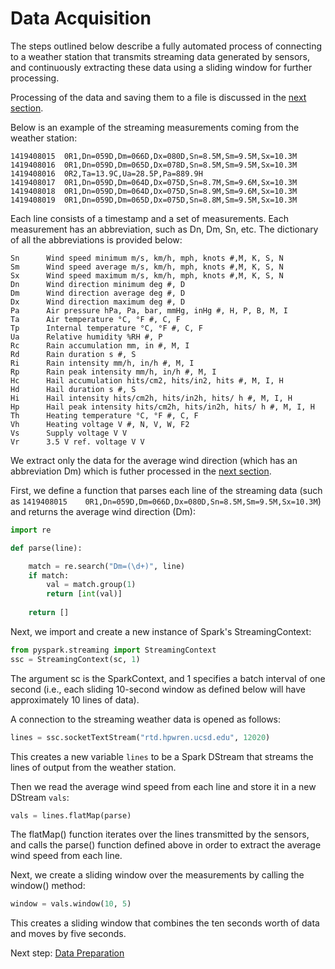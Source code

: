 # Data Acquisition

The steps outlined below describe a fully automated process of connecting to a weather station that transmits streaming data generated by sensors, and continuously extracting these data using a sliding window for further processing.

Processing of the data and saving them to a file is discussed in the [next section](https://eagronin.github.io/weather-streaming-spark-prepare/).

Below is an example of the streaming measurements coming from the weather station:

```
1419408015	0R1,Dn=059D,Dm=066D,Dx=080D,Sn=8.5M,Sm=9.5M,Sx=10.3M
1419408016	0R1,Dn=059D,Dm=065D,Dx=078D,Sn=8.5M,Sm=9.5M,Sx=10.3M
1419408016	0R2,Ta=13.9C,Ua=28.5P,Pa=889.9H
1419408017	0R1,Dn=059D,Dm=064D,Dx=075D,Sn=8.7M,Sm=9.6M,Sx=10.3M
1419408018	0R1,Dn=059D,Dm=064D,Dx=075D,Sn=8.9M,Sm=9.6M,Sx=10.3M
1419408019	0R1,Dn=059D,Dm=065D,Dx=075D,Sn=8.8M,Sm=9.5M,Sx=10.3M
```

Each line consists of a timestamp and a set of measurements.  Each measurement has an abbreviation, such as Dn, Dm, Sn, etc.  The dictionary of all the abbreviations is provided below:

```
Sn      Wind speed minimum m/s, km/h, mph, knots #,M, K, S, N
Sm      Wind speed average m/s, km/h, mph, knots #,M, K, S, N
Sx      Wind speed maximum m/s, km/h, mph, knots #,M, K, S, N
Dn      Wind direction minimum deg #, D
Dm      Wind direction average deg #, D
Dx      Wind direction maximum deg #, D
Pa      Air pressure hPa, Pa, bar, mmHg, inHg #, H, P, B, M, I
Ta      Air temperature °C, °F #, C, F
Tp      Internal temperature °C, °F #, C, F
Ua      Relative humidity %RH #, P
Rc      Rain accumulation mm, in #, M, I
Rd      Rain duration s #, S
Ri      Rain intensity mm/h, in/h #, M, I
Rp      Rain peak intensity mm/h, in/h #, M, I
Hc      Hail accumulation hits/cm2, hits/in2, hits #, M, I, H
Hd      Hail duration s #, S
Hi      Hail intensity hits/cm2h, hits/in2h, hits/ h #, M, I, H
Hp      Hail peak intensity hits/cm2h, hits/in2h, hits/ h #, M, I, H
Th      Heating temperature °C, °F #, C, F
Vh      Heating voltage V #, N, V, W, F2
Vs      Supply voltage V V
Vr      3.5 V ref. voltage V V
```

We extract only the data for the average wind direction (which has an abbreviation Dm) which is futher processed in the [next section](https://eagronin.github.io/weather-streaming-spark-prepare/).

First, we define a function that parses each line of the streaming data (such as `1419408015	0R1,Dn=059D,Dm=066D,Dx=080D,Sn=8.5M,Sm=9.5M,Sx=10.3M`) and returns the average wind direction (Dm):

```python
import re

def parse(line):

    match = re.search("Dm=(\d+)", line)
    if match:
        val = match.group(1)
        return [int(val)]
        
    return []
```

Next, we import and create a new instance of Spark's StreamingContext:

```python
from pyspark.streaming import StreamingContext
ssc = StreamingContext(sc, 1)                                
```

The argument sc is the SparkContext, and 1 specifies a batch interval of one second (i.e., each sliding 10-second window as defined below will have approximately 10 lines of data).

A connection to the streaming weather data is opened as follows:

```python
lines = ssc.socketTextStream("rtd.hpwren.ucsd.edu", 12020)
```

This creates a new variable `lines` to be a Spark DStream that streams the lines of output from the weather station.

Then we read the average wind speed from each line and store it in a new DStream `vals`:

```python
vals = lines.flatMap(parse)
```

The flatMap() function iterates over the lines transmitted by the sensors, and calls the parse() function defined above in order to extract the average wind speed from each line.

Next, we create a sliding window over the measurements by calling the window() method:

```python
window = vals.window(10, 5)
```

This creates a sliding window that combines the ten seconds worth of data and moves by five seconds.

Next step: [Data Preparation](https://eagronin.github.io/weather-streaming-spark-prepare/)
